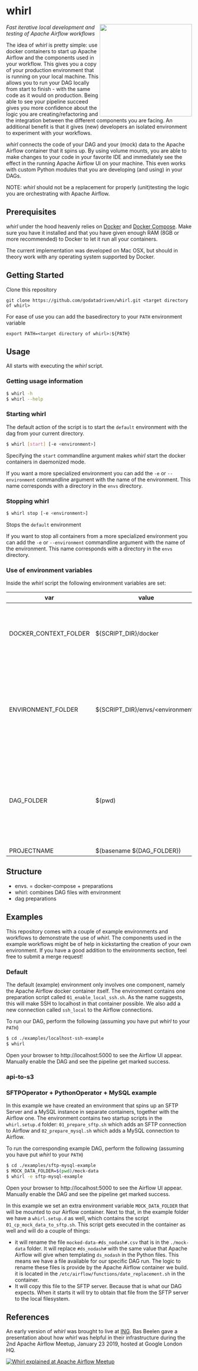 # whirl

<img src="logo.png" width="250px" align="right" />

_Fast iterative local development and testing of Apache Airflow workflows_

The idea of _whirl_ is pretty simple: use docker containers to start up Apache Airflow and the components used in your workflow. This gives you a copy of your production environment that is running on your local machine. This allows you to run your DAG locally from start to finish - with the same code as it would on production. Being able to see your pipeline succeed gives you more confidence about the logic you are creating/refactoring and the integration between the different components you are facing. An additional benefit is that it gives (new) developers an isolated environment to experiment with your workflows.

_whirl_ connects the code of your DAG and your (mock) data to the Apache Airflow container that it spins up. By using volume mounts, you are able to make changes to your code in your favorite IDE and immediately see the effect in the running Apache Airflow UI on your machine. This even works with custom Python modules that you are developing (and using) in your DAGs.

NOTE: _whirl_ should not be a replacement for properly (unit)testing the logic you are orchestrating with Apache Airflow.


## Prerequisites

_whirl_ under the hood heavenly relies on [Docker](https://www.docker.com/) and [Docker Compose](https://docs.docker.com/compose/). Make sure you have it installed and that you have given enough RAM (8GB or more recommended) to Docker to let it run all your containers.

The current implementation was developed on Mac OSX, but should in theory work with any operating system supported by Docker.

## Getting Started

Clone this repository

```
git clone https://github.com/godatadriven/whirl.git <target directory of whirl>
```
For ease of use you can add the basedirectory  to your `PATH` environment variable

```
export PATH=<target directory of whirl>:${PATH}
```

## Usage

All starts with executing the _whirl_ script.

### Getting usage information
```bash
$ whirl -h
$ whirl --help
```

### Starting whirl

The default action of the script is to start the `default` environment with the dag from your current directory.

```bash
$ whirl [start] [-e <environment>]
```

Specifying the `start` commandline argument makes _whirl_ start the docker containers in daemonized mode.

If you want a more specialized environment you can add the `-e` or `--environment` commandline argument with the name of the environment. This name corresponds with a directory in the `envs` directory.


### Stopping whirl

```bash
$ whirl stop [-e <environment>]
```
Stops the `default` environment

If you want to stop all containers from a more specialized environment you can add the `-e` or `--environment` commandline argument with the name of the environment. This name corresponds with a directory in the `envs` directory.


### Use of environment variables

Inside the _whirl_ script the following environment variables are set:

| var | value | description |
| ----- | ----- | ----- |
| DOCKER\_CONTEXT\_FOLDER | ${SCRIPT_DIR}/docker | Base build context folder for docker builds referenced in docker compose |
| ENVIRONMENT\_FOLDER | ${SCRIPT_DIR}/envs/\<environment\> | Base folder for environment to start. Contains docker-compose.yml and environment specific preparation scripts |
| DAG\_FOLDER | $(pwd) | Current working directory. Used as Airflow DAG folder. Can contain preparations scripts to prepare for this specific DAG. |
| PROJECTNAME | $(basename ${DAG_FOLDER}) | |

## Structure

- envs. = docker-compose + preparations
- whirl: combines DAG files with environment
- dag preparations


## Examples

This repository comes with a couple of example environments and workflows to demonstrate the use of _whirl_. The components used in the example workflows might be of help in kickstarting the creation of your own environment. If you have a good addition to the environments section, feel free to submit a merge request!

### Default

The default (example) environment only involves one component, namely the Apache Airflow docker container itself. The environment contains one preparation script called `01_enable_local_ssh.sh`. As the name suggests, this will make SSH to localhost in that container possible. We also add a new connection called `ssh_local` to the Airflow connections.

To run our DAG, perform the following (assuming you have put _whirl_ to your `PATH`)

```bash
$ cd ./examples/localhost-ssh-example
$ whirl
```

Open your browser to http://localhost:5000 to see the Airflow UI appear. Manually enable the DAG and see the pipeline get marked success.

### api-to-s3

### SFTPOperator + PythonOperator + MySQL example

In this example we have created an environment that spins up an SFTP Server and a MySQL instance in separate containers, together with the Airflow one. The environment contains two startup scripts in the `whirl.setup.d` folder: `01_prepare_sftp.sh` which adds an SFTP connection to Airflow and `02_prepare_mysql.sh` which adds a MySQL connection to Airflow.

To run the corresponding example DAG, perform the following (assuming you have put _whirl_ to your `PATH`)

```bash
$ cd ./examples/sftp-mysql-example
$ MOCK_DATA_FOLDER=$(pwd)/mock-data
$ whirl -e sftp-mysql-example
```

Open your browser to http://localhost:5000 to see the Airflow UI appear. Manually enable the DAG and see the pipeline get marked success.

In this example we set an extra environment variable `MOCK_DATA_FOLDER` that will be mounted to our Airflow container. Next to that, in the example folder we have a `whirl.setup.d` as well, which contains the script `01_cp_mock_data_to_sftp.sh`. This script gets executed in the container as well and will do a couple of things:

- it will rename the file `mocked-data-#ds_nodash#.csv` that is in the `./mock-data` folder. It will replace `#ds_nodash#` with the same value that Apache Airflow will give when templating `ds_nodash` in the Python files. This means we have a file available for our specific DAG run. The logic to rename these files is provide by the Apache Airflow container we build. it is located in the `/etc/airflow/functions/date_replacement.sh` in the container.
- It will copy this file to the SFTP server. Because that is what our DAG expects. When it starts it will try to obtain that file from the SFTP server to the local filesystem.


## References

An early version of _whirl_ was brought to live at [ING](https://github.com/ing-bank). Bas Beelen gave a presentation about how _whirl_ was helpful in their infrastructure during the 2nd Apache Airflow Meetup, January 23 2019, hosted at Google London HQ.

[![Whirl explained at Apache Airflow Meetup](./whirl-youtube.png)](https://www.youtube.com/watch?v=jqK_HCOJ9Ak)
